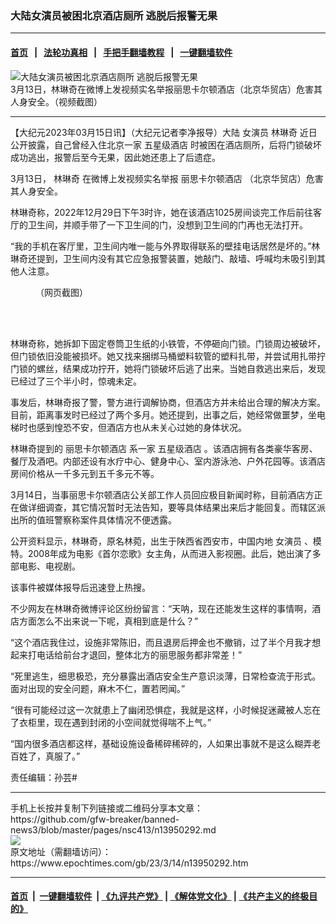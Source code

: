 ### 大陆女演员被困北京酒店厕所 逃脱后报警无果
------------------------

#### [首页](https://github.com/gfw-breaker/banned-news3/blob/master/README.md) &nbsp;&nbsp;|&nbsp;&nbsp; [法轮功真相](https://github.com/begood0513/basic/blob/master/README.md)  &nbsp;&nbsp;|&nbsp;&nbsp; [手把手翻墙教程](https://github.com/gfw-breaker/guides/wiki)  &nbsp;&nbsp;|&nbsp;&nbsp; [一键翻墙软件](https://github.com/gfw-breaker/nogfw/blob/master/README.md)  



<div><img alt="大陆女演员被困北京酒店厕所 逃脱后报警无果" class="attachment-djy_600_400 size-djy_600_400 wp-post-image" src="https://i.epochtimes.com/assets/uploads/2023/03/id13950302-06646d9fe8e16d874246c7fde4fdbfaf-600x400.jpg"/>
<div class="caption">
 3月13日，林琳奇在微博上发视频实名举报丽思卡尔顿酒店（北京华贸店）危害其人身安全。（视频截图）
</div></div><hr/>


<div><p>
 【大纪元2023年03月15日讯】（大纪元记者李净报导）大陆
 <ok href="https://www.epochtimes.com/gb/tag/%E5%A5%B3%E6%BC%94%E5%91%98.html">
  女演员
 </ok>
 <ok href="https://www.epochtimes.com/gb/tag/%E6%9E%97%E7%90%B3%E5%A5%87.html">
  林琳奇
 </ok>
 近日公开披露，自己曾经入住北京一家
 <ok href="https://www.epochtimes.com/gb/tag/%E4%BA%94%E6%98%9F%E7%BA%A7%E9%85%92%E5%BA%97.html">
  五星级酒店
 </ok>
 时被困在酒店厕所，后将门锁破坏成功逃出，报警后至今无果，因此她还患上了后遗症。
</p>
<p>
 3月13日，
 <ok href="https://www.epochtimes.com/gb/tag/%E6%9E%97%E7%90%B3%E5%A5%87.html">
  林琳奇
 </ok>
 在微博上发视频实名举报
 <ok href="https://www.epochtimes.com/gb/tag/%E4%B8%BD%E6%80%9D%E5%8D%A1%E5%B0%94%E9%A1%BF%E9%85%92%E5%BA%97.html">
  丽思卡尔顿酒店
 </ok>
 （北京华贸店）危害其人身安全。
</p>
<p>
 林琳奇称，2022年12月29日下午3时许，她在该酒店1025房间谈完工作后前往客厅的卫生间，并顺手带了一下卫生间的门，没想到卫生间的门再也无法打开。
</p>
<p>
 “我的手机在客厅里，卫生间内唯一能与外界取得联系的壁挂电话居然是坏的。”林琳奇还提到，卫生间内没有其它应急报警装置，她敲门、敲墙、呼喊均未吸引到其他人注意。
</p>
<figure aria-describedby="caption-attachment-13950299" class="wp-caption aligncenter" id="attachment_13950299" style="width: 500px">
 <ok href="https://i.epochtimes.com/assets/uploads/2023/03/id13950299-2cb95023030b680401c1d8e7b07f10dc-e1678834877951.jpg" target="_blank">
  <img alt="" class="size-full wp-image-13950299" src="https://i.epochtimes.com/assets/uploads/2023/03/id13950299-2cb95023030b680401c1d8e7b07f10dc-e1678834877951.jpg"/>
 </ok>
 <br/><figcaption class="wp-caption-text" id="caption-attachment-13950299">
  （网页截图）
 </figcaption><br/>
</figure><br/>
<p>
 林琳奇称，她拆卸下固定卷筒卫生纸的小铁管，不停砸向门锁。门锁周边被破坏，但门锁依旧没能被损坏。她又找来捆绑马桶塑料软管的塑料扎带，并尝试用扎带拧门锁的螺丝，结果成功拧开，她将门锁破坏后逃了出来。当她自救逃出来后，发现已经过了三个半小时，惊魂未定。
</p>
<p>
 事发后，林琳奇报了警，警方进行调解协商，但酒店方并未给出合理的解决方案。目前，距离事发时已经过了两个多月。她还提到，出事之后，她经常做噩梦，坐电梯时也感到惶恐不安，但酒店方也从未关心过她的身体状况。
</p>
<p>
 林琳奇提到的
 <ok href="https://www.epochtimes.com/gb/tag/%E4%B8%BD%E6%80%9D%E5%8D%A1%E5%B0%94%E9%A1%BF%E9%85%92%E5%BA%97.html">
  丽思卡尔顿酒店
 </ok>
 系一家
 <ok href="https://www.epochtimes.com/gb/tag/%E4%BA%94%E6%98%9F%E7%BA%A7%E9%85%92%E5%BA%97.html">
  五星级酒店
 </ok>
 。该酒店拥有各类豪华客房、餐厅及酒吧。内部还设有水疗中心、健身中心、室内游泳池、户外花园等。该酒店房间价格从一千多元到五千多元不等。
</p>
<p>
 <center>
 </center>
 3月14日，当事丽思卡尔顿酒店公关部工作人员回应极目新闻时称，目前酒店方正在做详细调查，其它情况暂时无法告知，要等具体结果出来后才能回复。而辖区派出所的值班警察称案件具体情况不便透露。
</p>
<p>
 公开资料显示，林琳奇，原名林菀，出生于陕西省西安市，中国内地
 <ok href="https://www.epochtimes.com/gb/tag/%E5%A5%B3%E6%BC%94%E5%91%98.html">
  女演员
 </ok>
 、模特。2008年成为电影《首尔恋歌》女主角，从而进入影视圈。此后，她出演了多部电影、电视剧。
</p>
<p>
 该事件被媒体报导后迅速登上热搜。
</p>
<p>
 不少网友在林琳奇微博评论区纷纷留言：“天呐，现在还能发生这样的事情啊，酒店方面怎么不出来说一下呢，真相到底是什么？”
</p>
<p>
 “这个酒店我住过，设施非常陈旧，而且退房后押金也不撤销，过了半个月我才想起来打电话给前台才退回，整体北方的丽思服务都非常差！”
</p>
<p>
 “死里逃生，细思极恐，充分暴露出酒店安全生产意识淡薄，日常检查流于形式。面对出现的安全问题，麻木不仁，置若罔闻。”
</p>
<p>
 “很有可能经过这一次就患上了幽闭恐惧症，我就是这样，小时候捉迷藏被人忘在了衣柜里，现在遇到封闭的小空间就觉得喘不上气。”
</p>
<p>
 “国内很多酒店都这样，基础设施设备稀碎稀碎的，人如果出事就不是这么糊弄老百姓了，真服了。”
</p>
<p>
 责任编辑：孙芸#
</p>
</div>
<hr/>
手机上长按并复制下列链接或二维码分享本文章：<br/>
https://github.com/gfw-breaker/banned-news3/blob/master/pages/nsc413/n13950292.md <br/>
<a href='https://github.com/gfw-breaker/banned-news3/blob/master/pages/nsc413/n13950292.md'><img src='https://github.com/gfw-breaker/banned-news3/blob/master/pages/nsc413/n13950292.md.png'/></a> <br/>
原文地址（需翻墙访问）：https://www.epochtimes.com/gb/23/3/14/n13950292.htm


------------------------
#### [首页](https://github.com/gfw-breaker/banned-news3/blob/master/README.md) &nbsp;|&nbsp; [一键翻墙软件](https://github.com/gfw-breaker/nogfw/blob/master/README.md) &nbsp;| [《九评共产党》](https://github.com/gfw-breaker/9ping.md/blob/master/README.md#九评之一评共产党是什么) | [《解体党文化》](https://github.com/gfw-breaker/jtdwh.md/blob/master/README.md) | [《共产主义的终极目的》](https://github.com/gfw-breaker/gczydzjmd.md/blob/master/README.md)


<img src='http://gfw-breaker.win/banned-news3/pages/nsc413/n13950292.md' width='0px' height='0px'/>